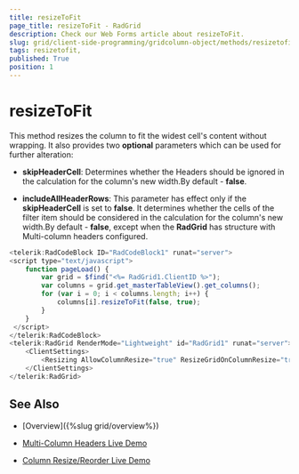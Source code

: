 ```yaml
---
title: resizeToFit 
page_title: resizeToFit - RadGrid
description: Check our Web Forms article about resizeToFit.
slug: grid/client-side-programming/gridcolumn-object/methods/resizetofit-
tags: resizetofit,
published: True
position: 1
---
```


# resizeToFit 



This method resizes the column to fit the widest cell's content without wrapping. It also provides two **optional**  parameters which can be used for further alteration:

* **skipHeaderCell**: Determines whether the Headers should be ignored in the calculation for the column's new width.By default - **false**.

* **includeAllHeaderRows**: This parameter has effect only if the **skipHeaderCell** is set to **false**. It determines whether the cells of the filter item should be considered in the calculation for the column's new width.By default - **false**, except when the **RadGrid** has structure with Multi-column headers configured.

````JavaScript
<telerik:RadCodeBlock ID="RadCodeBlock1" runat="server">
<script type="text/javascript">
    function pageLoad() {
        var grid = $find("<%= RadGrid1.ClientID %>");
        var columns = grid.get_masterTableView().get_columns();
        for (var i = 0; i < columns.length; i++) {
            columns[i].resizeToFit(false, true);
        }
    }
 </script>
</telerik:RadCodeBlock>    
<telerik:RadGrid RenderMode="Lightweight" id="RadGrid1" runat="server">
    <ClientSettings>
        <Resizing AllowColumnResize="true" ResizeGridOnColumnResize="true" AllowResizeToFit="true" />
    </ClientSettings>
</telerik:RadGrid> 
````



## See Also

 * [Overview]({%slug grid/overview%})

 * [Multi-Column Headers Live Demo](https://demos.telerik.com/aspnet-ajax/grid/examples/columns-rows/columns/multi-column-headers/defaultcs.aspx)

 * [Column Resize/Reorder Live Demo](https://demos.telerik.com/aspnet-ajax/grid/examples/columns-rows/columns/column-row-resize-reorder/defaultcs.aspx)
